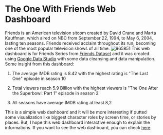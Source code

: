 # The One With Friends Web Dashboard

Friends is an American television sitcom created by David Crane and Marta Kauffman, which aired on NBC from September 22, 1994, to May 6, 2004, lasting ten seasons. Friends received acclaim throughout its run, becoming one of the most popular television shows of all time.
![965851](https://user-images.githubusercontent.com/102453318/171098380-082b0501-0587-48db-8ef3-866192ba7edb.jpg)
This web dashboard is for Friends Series from [Friends Dataset](https://www.kaggle.com/datasets/bcruise/friends-episode-data) and it was created using [Google Data Studio](https://datastudio.google.com/) with some data cleansing and data manipulation. Some insight from this dashboard:

1. The average IMDB rating is 8.42 with the highest rating is "The Last One" episode in season 10

2. Total viewers reach 5.9 Billion with the highest viewers is "The One After the Superbowl: Part 1" episode in season 2

3. All seasons have average IMDB rating at least 8,2

This is a simple web dashboard and it will be more interesting if putted some visualization like biggest character roles by screen time, or stories by places. But, I hope this web dashboard interactive enough to explain the informations. If you want to see the web dashboard, you can check [here](https://datastudio.google.com/s/lIe10TW9CgI).
